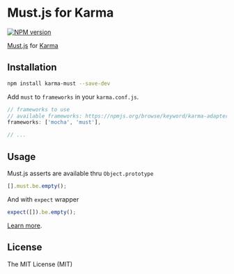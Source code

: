Must.js for Karma
=================

[![NPM version](https://badge.fury.io/js/karma-must.svg)](http://badge.fury.io/js/karma-must)

[Must.js](https://github.com/moll/js-must) for [Karma](http://karma-runner.github.io)

Installation
------------

```sh
npm install karma-must --save-dev
```

Add `must` to `frameworks` in your `karma.conf.js`.

```javascript
// frameworks to use
// available frameworks: https://npmjs.org/browse/keyword/karma-adapter
frameworks: ['mocha', 'must'],

// ...
```

Usage
-----

Must.js asserts are available thru `Object.prototype`

```javascript
[].must.be.empty();
```

And with `expect` wrapper

```javascript
expect([]).be.empty();
```

[Learn more](https://github.com/moll/js-must/blob/master/doc/API.md).

License
-------

The MIT License (MIT)
